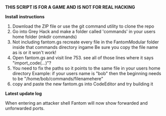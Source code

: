 **THIS SCRIPT IS FOR A GAME AND IS NOT FOR REAL HACKING**

**Install instructions**
 1) Download the ZIP file or use the git command utility to clone the repo
 2) Go into Grey Hack and make a folder called 'commands' in your users home folder (mkdir commands)
 3) Not including fantom.gs recreate every file in the FantomModular folder inside that commands directory ingame
    	Be sure you copy the file name as is or it won't work!
 4) Open fantom.gs and visit line 753. see all of those lines where it says "import_code(...)"?
 5) You need to fix the paths so it points to the same file in your users home directory
    Example: if your users name is "bob" then the beginning needs to be "/home/bob/commands/filenamehere"
 6) copy and paste the new fantom.gs into CodeEditor and try building it


**Latest update log**


 When entering an attacker shell Fantom will now show forwarded and unforwarded ports.

